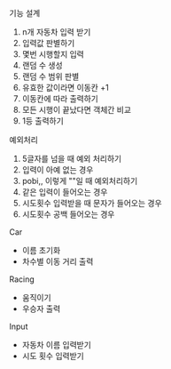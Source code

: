기능 설계
1. n개 자동차 입력 받기
2. 입력값 판별하기
3. 몇번 시행할지 입력
4. 랜덤 수 생성
5. 랜덤 수 범위 판별
6. 유효한 값이라면 이동칸 +1
7. 이동칸에 따라 출력하기
8. 모든 시행이 끝났다면 객체간 비교
9. 1등 출력하기

예외처리
1. 5글자를 넘을 때 예외 처리하기
2. 입력이 아예 없는 경우
3. pobi,, 이렇게 ""일 때 예외처리하기
4. 같은 입력이 들어오는 경우
5. 시도횟수 입력받을 때 문자가 들어오는 경우
6. 시도횟수 공백 들어오는 경우


Car
- 이름 초기화
- 차수별 이동 거리 출력

Racing
- 움직이기
- 우승자 출력

Input
- 자동차 이름 입력받기
- 시도 횟수 입력받기